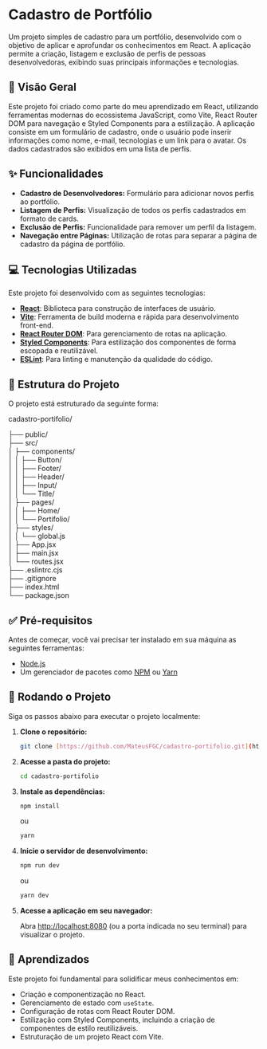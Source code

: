 # Cadastro de Portfólio

Um projeto simples de cadastro para um portfólio, desenvolvido com o objetivo de aplicar e aprofundar os conhecimentos em React. A aplicação permite a criação, listagem e exclusão de perfis de pessoas desenvolvedoras, exibindo suas principais informações e tecnologias.

## 🚀 Visão Geral

Este projeto foi criado como parte do meu aprendizado em React, utilizando ferramentas modernas do ecossistema JavaScript, como Vite, React Router DOM para navegação e Styled Components para a estilização. A aplicação consiste em um formulário de cadastro, onde o usuário pode inserir informações como nome, e-mail, tecnologias e um link para o avatar. Os dados cadastrados são exibidos em uma lista de perfis.

## ✨ Funcionalidades

* **Cadastro de Desenvolvedores:** Formulário para adicionar novos perfis ao portfólio.
* **Listagem de Perfis:** Visualização de todos os perfis cadastrados em formato de cards.
* **Exclusão de Perfis:** Funcionalidade para remover um perfil da listagem.
* **Navegação entre Páginas:** Utilização de rotas para separar a página de cadastro da página de portfólio.

## 💻 Tecnologias Utilizadas

Este projeto foi desenvolvido com as seguintes tecnologias:

* **[React](https://react.dev/)**: Biblioteca para construção de interfaces de usuário.
* **[Vite](https://vitejs.dev/)**: Ferramenta de build moderna e rápida para desenvolvimento front-end.
* **[React Router DOM](https://reactrouter.com/en/main)**: Para gerenciamento de rotas na aplicação.
* **[Styled Components](https://styled-components.com/)**: Para estilização dos componentes de forma escopada e reutilizável.
* **[ESLint](https://eslint.org/)**: Para linting e manutenção da qualidade do código.

## 📂 Estrutura do Projeto

O projeto está estruturado da seguinte forma:

cadastro-portifolio/

├── public/                                      
├── src/                                     
│   ├── components/                                     
│   │   ├── Button/                                     
│   │   ├── Footer/                                     
│   │   ├── Header/                                     
│   │   ├── Input/                                     
│   │   └── Title/                                     
│   ├── pages/                                     
│   │   ├── Home/                                     
│   │   └── Portifolio/                                     
│   ├── styles/                                     
│   │   └── global.js                                     
│   ├── App.jsx                                     
│   ├── main.jsx                                     
│   └── routes.jsx                                     
├── .eslintrc.cjs                                     
├── .gitignore                                     
├── index.html                                     
└── package.json                                     

## ✅ Pré-requisitos

Antes de começar, você vai precisar ter instalado em sua máquina as seguintes ferramentas:
* [Node.js](https://nodejs.org/en/)
* Um gerenciador de pacotes como [NPM](https://www.npmjs.com/) ou [Yarn](https://yarnpkg.com/)

## 🚀 Rodando o Projeto

Siga os passos abaixo para executar o projeto localmente:

1.  **Clone o repositório:**

    ```bash
    git clone [https://github.com/MateusFGC/cadastro-portifolio.git](https://github.com/MateusFGC/cadastro-portifolio.git)
    ```

2.  **Acesse a pasta do projeto:**

    ```bash
    cd cadastro-portifolio
    ```

3.  **Instale as dependências:**

    ```bash
    npm install
    ```

    ou

    ```bash
    yarn
    ```

4.  **Inicie o servidor de desenvolvimento:**

    ```bash
    npm run dev
    ```

    ou

    ```bash
    yarn dev
    ```

5.  **Acesse a aplicação em seu navegador:**

    Abra [http://localhost:8080](http://localhost:8080) (ou a porta indicada no seu terminal) para visualizar o projeto.

## 📝 Aprendizados

Este projeto foi fundamental para solidificar meus conhecimentos em:

* Criação e componentização no React.
* Gerenciamento de estado com `useState`.
* Configuração de rotas com React Router DOM.
* Estilização com Styled Components, incluindo a criação de componentes de estilo reutilizáveis.
* Estruturação de um projeto React com Vite.
